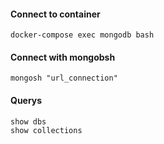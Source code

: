 #### Connect to container

```
docker-compose exec mongodb bash
```

#### Connect with mongobsh

```
mongosh "url_connection"
```

#### Querys

```
show dbs
show collections
```